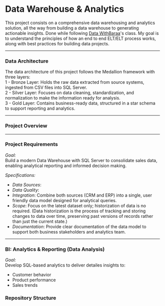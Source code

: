 # Data Warehouse & Analytics 

This project consists on a comprehensive data warehousing and analytics solution, all the way from building a data warehouse to generating actionable insights. 
Done while following [Data WithBaraa](https://github.com/DataWithBaraa)'s class. My goal is to understand the principles of how an end to end ELT/ELT process works, along with best practices for building data projects. 

---
 ### Data Architecture
The data architecture of this project follows the Medallion framework with three layers:<br>
1 - Bronze Layer: Holds the raw data extracted from source systems, ingested from CSV files into SQL Server.<br>
2 - Silver Layer: Focuses on data cleaning, standardization, and normalization to make the information ready for analysis.<br>
3 - Gold Layer: Contains business-ready data, structured in a star schema to support reporting and analytics.

--- 
### Project Overview 

--- 
### Project Requirements 
*Goal:*
<br>
Build a modern Data Warehouse with SQL Server to consolidate sales data, enabling analytical reporting and informed decision making. 

*Specifications:*
- *Data Sources*:
- *Data Quality*:
- *Integration*: Combine both sources (CRM and ERP) into a single, user friendly data model designed for analytical queries.
- *Scope*: Focus on the latest dataset only; historization of data is no required. (Data historization is the process of tracking and storing changes to data over time, preserving past versions of records rather than just the current state.)
- *Documentation*: Provide clear documentation of the data model to support both business stakeholders and analytics team.
---

### BI: Analytics & Reporting (Data Analysis) 
*Goal:* 
<br>
Develop SQL-based analytics to deliver detailes insights to: 

- Customer behavior
- Product performance
- Sales trends

### Repository Structure 




